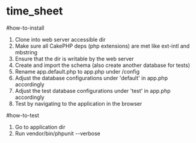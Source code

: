 # time_sheet

#how-to-install
1. Clone into web server accessible dir
2. Make sure all CakePHP deps (php extensions) are met like ext-intl and mbstring
3. Ensure that the dir is writable by the web server
4. Create and import the schema (also create another database for tests)
5. Rename app.default.php to app.php under /config
6. Adjust the database configurations under 'default' in app.php accordingly
7. Adjust the test database configurations under 'test' in app.php accordingly
8. Test by navigating to the application in the browser

#how-to-test
1. Go to application dir
2. Run vendor/bin/phpunit --verbose
